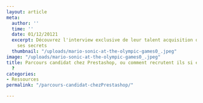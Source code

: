 ```yaml
---
layout: article
meta:
  author: ''
  time: ''
  date: 01/12/20121
  excerpt: Découvrez l'interview exclusive de leur talent acquisition qui livre tous
    ses secrets
  thumbnail: "/uploads/mario-sonic-at-the-olympic-games0_.jpeg"
image: "/uploads/mario-sonic-at-the-olympic-games0_.jpeg"
title: Parcours candidat chez Prestashop, ou comment recrutent ils si efficacement
  ?
categories:
- Ressources
permalink: "/parcours-candidat-chezPrestashop/"

---
```

